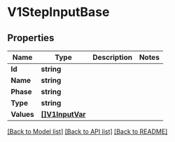 # V1StepInputBase

## Properties

Name | Type | Description | Notes
------------ | ------------- | ------------- | -------------
**Id** | **string** |  | 
**Name** | **string** |  | 
**Phase** | **string** |  | 
**Type** | **string** |  | 
**Values** | [**[]V1InputVar**](V1InputVar.md) |  | 

[[Back to Model list]](../README.md#documentation-for-models) [[Back to API list]](../README.md#documentation-for-api-endpoints) [[Back to README]](../README.md)


